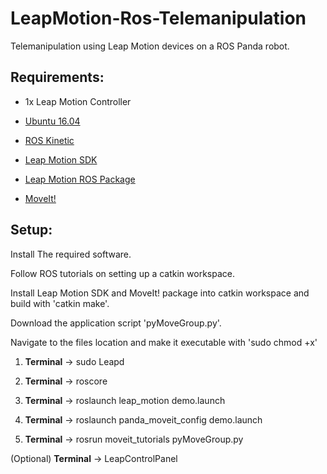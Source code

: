 # LeapMotion-Ros-Telemanipulation
Telemanipulation using Leap Motion devices on a ROS Panda robot.

## Requirements:
-  1x Leap Motion Controller

- [Ubuntu 16.04](http://releases.ubuntu.com/16.04/)

- [ROS Kinetic](http://wiki.ros.org/kinetic/Installation)

- [Leap Motion SDK](https://developer.leapmotion.com/setup/desktop)

- [Leap Motion ROS Package](https://github.com/ros-drivers/leap_motion)

- [MoveIt!](https://moveit.ros.org/install/)

## Setup:

Install The required software.

Follow ROS tutorials on setting up a catkin workspace.

Install Leap Motion SDK and MoveIt! package into catkin workspace and build with 'catkin make'.

Download the application script 'pyMoveGroup.py'.

Navigate to the files location and make it executable with 'sudo chmod +x'

1. **Terminal** -> sudo Leapd

2. **Terminal** -> roscore

3. **Terminal** -> roslaunch leap_motion demo.launch

4. **Terminal** -> roslaunch panda_moveit_config demo.launch

5. **Terminal** -> rosrun moveit_tutorials pyMoveGroup.py

(Optional) **Terminal** -> LeapControlPanel
